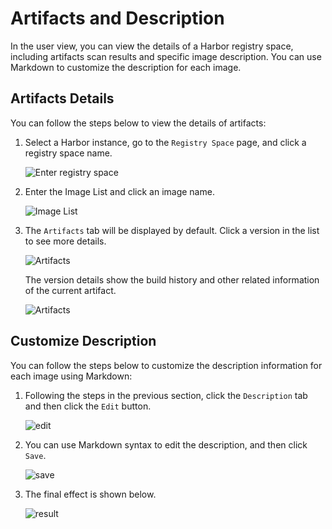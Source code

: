 # Artifacts and Description

In the user view, you can view the details of a Harbor registry space,
including artifacts scan results and specific image description.
You can use Markdown to customize the description for each image.

## Artifacts Details

You can follow the steps below to view the details of artifacts:

1. Select a Harbor instance, go to the `Registry Space` page, and click a registry space name.

    ![Enter registry space](https://docs.daocloud.io/daocloud-docs-images/docs/en/docs/kangaroo/images/desc01.png)

2. Enter the Image List and click an image name.

    ![Image List](https://docs.daocloud.io/daocloud-docs-images/docs/en/docs/kangaroo/images/desc02.png)

3. The `Artifacts` tab will be displayed by default. Click a version in the list to see more details.

    ![Artifacts](https://docs.daocloud.io/daocloud-docs-images/docs/en/docs/kangaroo/images/desc03.png)

    The version details show the build history and other related information of the current artifact.

    ![Artifacts](https://docs.daocloud.io/daocloud-docs-images/docs/en/docs/kangaroo/images/desc04.png)

## Customize Description

You can follow the steps below to customize the description information for each image using Markdown:

1. Following the steps in the previous section, click the `Description` tab and then click the `Edit` button.

    ![edit](https://docs.daocloud.io/daocloud-docs-images/docs/en/docs/kangaroo/images/desc05.png)

2. You can use Markdown syntax to edit the description, and then click `Save`.

    ![save](https://docs.daocloud.io/daocloud-docs-images/docs/en/docs/kangaroo/images/desc06.png)

3. The final effect is shown below.

    ![result](https://docs.daocloud.io/daocloud-docs-images/docs/en/docs/kangaroo/images/desc07.png)
